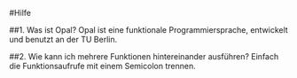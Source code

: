 #Hilfe

##1. Was ist Opal?
Opal ist eine funktionale Programmiersprache, entwickelt und benutzt an der TU Berlin.

##2. Wie kann ich mehrere Funktionen hintereinander ausführen?
Einfach die Funktionsaufrufe mit einem Semicolon trennen.
